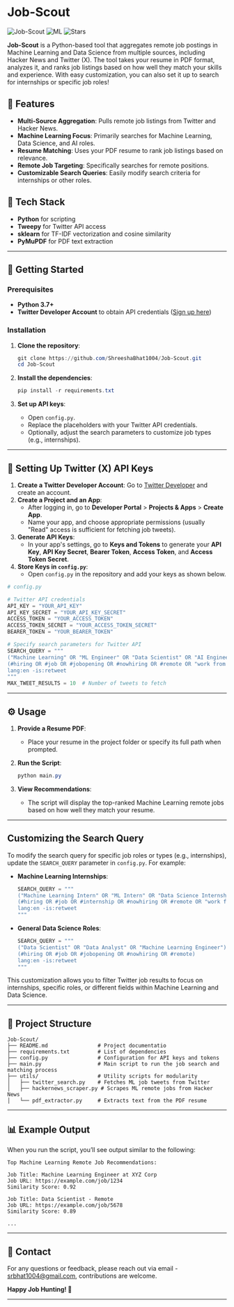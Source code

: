 # Job-Scout

![Job-Scout](https://img.shields.io/badge/remote-jobs-brightgreen) ![ML](https://img.shields.io/badge/machine-learning-blue) ![Stars](https://img.shields.io/github/stars/shreeshabhat1004/Job-Scout)

**Job-Scout** is a Python-based tool that aggregates remote job postings in Machine Learning and Data Science from multiple sources, including Hacker News and Twitter (X). The tool takes your resume in PDF format, analyzes it, and ranks job listings based on how well they match your skills and experience. With easy customization, you can also set it up to search for internships or specific job roles!

## 🌟 Features
- **Multi-Source Aggregation**: Pulls remote job listings from Twitter and Hacker News.
- **Machine Learning Focus**: Primarily searches for Machine Learning, Data Science, and AI roles.
- **Resume Matching**: Uses your PDF resume to rank job listings based on relevance.
- **Remote Job Targeting**: Specifically searches for remote positions.
- **Customizable Search Queries**: Easily modify search criteria for internships or other roles.

## 🔧 Tech Stack
- **Python** for scripting
- **Tweepy** for Twitter API access
- **sklearn** for TF-IDF vectorization and cosine similarity
- **PyMuPDF** for PDF text extraction

---

## 🚀 Getting Started

### Prerequisites

- **Python 3.7+**
- **Twitter Developer Account** to obtain API credentials ([Sign up here](https://developer.twitter.com/en))

### Installation

1. **Clone the repository**:
   ```powershell
   git clone https://github.com/ShreeshaBhat1004/Job-Scout.git
   cd Job-Scout
   ```

2. **Install the dependencies**:
   ```powershell
   pip install -r requirements.txt
   ```

3. **Set up API keys**:
   - Open `config.py`.
   - Replace the placeholders with your Twitter API credentials.
   - Optionally, adjust the search parameters to customize job types (e.g., internships).

---

## 🔑 Setting Up Twitter (X) API Keys

1. **Create a Twitter Developer Account**: Go to [Twitter Developer](https://developer.twitter.com/en) and create an account.
2. **Create a Project and an App**:
   - After logging in, go to **Developer Portal** > **Projects & Apps** > **Create App**.
   - Name your app, and choose appropriate permissions (usually "Read" access is sufficient for fetching job tweets).
3. **Generate API Keys**:
   - In your app's settings, go to **Keys and Tokens** to generate your **API Key**, **API Key Secret**, **Bearer Token**, **Access Token**, and **Access Token Secret**.
4. **Store Keys in `config.py`**:
   - Open `config.py` in the repository and add your keys as shown below.

```python
# config.py

# Twitter API credentials
API_KEY = "YOUR_API_KEY"
API_KEY_SECRET = "YOUR_API_KEY_SECRET"
ACCESS_TOKEN = "YOUR_ACCESS_TOKEN"
ACCESS_TOKEN_SECRET = "YOUR_ACCESS_TOKEN_SECRET"
BEARER_TOKEN = "YOUR_BEARER_TOKEN"

# Specify search parameters for Twitter API
SEARCH_QUERY = """
("Machine Learning" OR "ML Engineer" OR "Data Scientist" OR "AI Engineer" OR "Deep Learning") 
(#hiring OR #job OR #jobopening OR #nowhiring OR #remote OR "work from home") 
lang:en -is:retweet
"""
MAX_TWEET_RESULTS = 10  # Number of tweets to fetch
```

---

## ⚙️ Usage

1. **Provide a Resume PDF**:
   - Place your resume in the project folder or specify its full path when prompted.

2. **Run the Script**:
   ```powershell
   python main.py
   ```

3. **View Recommendations**:
   - The script will display the top-ranked Machine Learning remote jobs based on how well they match your resume.

---

## Customizing the Search Query

To modify the search query for specific job roles or types (e.g., internships), update the `SEARCH_QUERY` parameter in `config.py`. For example:

- **Machine Learning Internships**:
   ```python
   SEARCH_QUERY = """
   ("Machine Learning Intern" OR "ML Intern" OR "Data Science Internship" OR "AI Intern") 
   (#hiring OR #job OR #internship OR #nowhiring OR #remote OR "work from home") 
   lang:en -is:retweet
   """
   ```

- **General Data Science Roles**:
   ```python
   SEARCH_QUERY = """
   ("Data Scientist" OR "Data Analyst" OR "Machine Learning Engineer") 
   (#hiring OR #job OR #jobopening OR #nowhiring OR #remote) 
   lang:en -is:retweet
   """
   ```

This customization allows you to filter Twitter job results to focus on internships, specific roles, or different fields within Machine Learning and Data Science.

---

## 📁 Project Structure

```
Job-Scout/
├── README.md                # Project documentatio
├── requirements.txt         # List of dependencies
├── config.py                # Configuration for API keys and tokens
├── main.py                  # Main script to run the job search and matching process
├── utils/                   # Utility scripts for modularity
│   ├── twitter_search.py    # Fetches ML job tweets from Twitter
│   ├── hackernews_scraper.py # Scrapes ML remote jobs from Hacker News
│   └── pdf_extractor.py     # Extracts text from the PDF resume
```

---

## 📊 Example Output

When you run the script, you’ll see output similar to the following:

```plaintext
Top Machine Learning Remote Job Recommendations:

Job Title: Machine Learning Engineer at XYZ Corp
Job URL: https://example.com/job/1234
Similarity Score: 0.92

Job Title: Data Scientist - Remote
Job URL: https://example.com/job/5678
Similarity Score: 0.89

...
```

---

## 💬 Contact

For any questions or feedback, please reach out via email - srbhat1004@gmail.com, contributions are welcome.

**Happy Job Hunting! 🚀**

---
